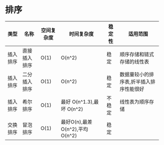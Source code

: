 # 排序 

|类型|名称  |空间复杂度|时间复杂度|稳定性|适用范围|
|----|--|----------|---------|-----|-------|
|插入排序|直接插入排序|O(1) | O(n^2)| 稳定 | 顺序存储和链式存储的线性表|
|   插入排序     |二分插入排序| O(1)| O(n^2)| 稳定 | 数据量较小的排序表,折半插入排序性能很好|
|  插入排序       |希尔排序|O(1) | 最好 O(n^1.3),最坏 O(n^2)| 不稳定| 线性表为顺序存储|
|交换排序|冒泡排序| O(1)|最好O(n),最差 O(n^2),平均 O(n^2)|稳定 ||
